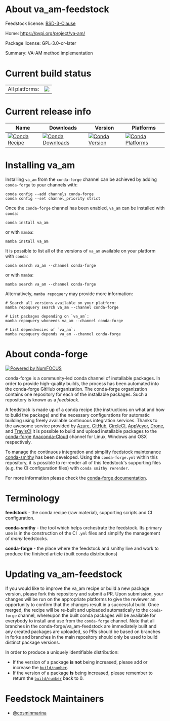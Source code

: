About va_am-feedstock
=====================

Feedstock license: [BSD-3-Clause](https://github.com/conda-forge/va_am-feedstock/blob/main/LICENSE.txt)

Home: https://pypi.org/project/va-am/

Package license: GPL-3.0-or-later

Summary: VA-AM method implementation

Current build status
====================


<table><tr><td>All platforms:</td>
    <td>
      <a href="https://dev.azure.com/conda-forge/feedstock-builds/_build/latest?definitionId=20460&branchName=main">
        <img src="https://dev.azure.com/conda-forge/feedstock-builds/_apis/build/status/va_am-feedstock?branchName=main">
      </a>
    </td>
  </tr>
</table>

Current release info
====================

| Name | Downloads | Version | Platforms |
| --- | --- | --- | --- |
| [![Conda Recipe](https://img.shields.io/badge/recipe-va_am-green.svg)](https://anaconda.org/conda-forge/va_am) | [![Conda Downloads](https://img.shields.io/conda/dn/conda-forge/va_am.svg)](https://anaconda.org/conda-forge/va_am) | [![Conda Version](https://img.shields.io/conda/vn/conda-forge/va_am.svg)](https://anaconda.org/conda-forge/va_am) | [![Conda Platforms](https://img.shields.io/conda/pn/conda-forge/va_am.svg)](https://anaconda.org/conda-forge/va_am) |

Installing va_am
================

Installing `va_am` from the `conda-forge` channel can be achieved by adding `conda-forge` to your channels with:

```
conda config --add channels conda-forge
conda config --set channel_priority strict
```

Once the `conda-forge` channel has been enabled, `va_am` can be installed with `conda`:

```
conda install va_am
```

or with `mamba`:

```
mamba install va_am
```

It is possible to list all of the versions of `va_am` available on your platform with `conda`:

```
conda search va_am --channel conda-forge
```

or with `mamba`:

```
mamba search va_am --channel conda-forge
```

Alternatively, `mamba repoquery` may provide more information:

```
# Search all versions available on your platform:
mamba repoquery search va_am --channel conda-forge

# List packages depending on `va_am`:
mamba repoquery whoneeds va_am --channel conda-forge

# List dependencies of `va_am`:
mamba repoquery depends va_am --channel conda-forge
```


About conda-forge
=================

[![Powered by
NumFOCUS](https://img.shields.io/badge/powered%20by-NumFOCUS-orange.svg?style=flat&colorA=E1523D&colorB=007D8A)](https://numfocus.org)

conda-forge is a community-led conda channel of installable packages.
In order to provide high-quality builds, the process has been automated into the
conda-forge GitHub organization. The conda-forge organization contains one repository
for each of the installable packages. Such a repository is known as a *feedstock*.

A feedstock is made up of a conda recipe (the instructions on what and how to build
the package) and the necessary configurations for automatic building using freely
available continuous integration services. Thanks to the awesome service provided by
[Azure](https://azure.microsoft.com/en-us/services/devops/), [GitHub](https://github.com/),
[CircleCI](https://circleci.com/), [AppVeyor](https://www.appveyor.com/),
[Drone](https://cloud.drone.io/welcome), and [TravisCI](https://travis-ci.com/)
it is possible to build and upload installable packages to the
[conda-forge](https://anaconda.org/conda-forge) [Anaconda-Cloud](https://anaconda.org/)
channel for Linux, Windows and OSX respectively.

To manage the continuous integration and simplify feedstock maintenance
[conda-smithy](https://github.com/conda-forge/conda-smithy) has been developed.
Using the ``conda-forge.yml`` within this repository, it is possible to re-render all of
this feedstock's supporting files (e.g. the CI configuration files) with ``conda smithy rerender``.

For more information please check the [conda-forge documentation](https://conda-forge.org/docs/).

Terminology
===========

**feedstock** - the conda recipe (raw material), supporting scripts and CI configuration.

**conda-smithy** - the tool which helps orchestrate the feedstock.
                   Its primary use is in the construction of the CI ``.yml`` files
                   and simplify the management of *many* feedstocks.

**conda-forge** - the place where the feedstock and smithy live and work to
                  produce the finished article (built conda distributions)


Updating va_am-feedstock
========================

If you would like to improve the va_am recipe or build a new
package version, please fork this repository and submit a PR. Upon submission,
your changes will be run on the appropriate platforms to give the reviewer an
opportunity to confirm that the changes result in a successful build. Once
merged, the recipe will be re-built and uploaded automatically to the
`conda-forge` channel, whereupon the built conda packages will be available for
everybody to install and use from the `conda-forge` channel.
Note that all branches in the conda-forge/va_am-feedstock are
immediately built and any created packages are uploaded, so PRs should be based
on branches in forks and branches in the main repository should only be used to
build distinct package versions.

In order to produce a uniquely identifiable distribution:
 * If the version of a package **is not** being increased, please add or increase
   the [``build/number``](https://docs.conda.io/projects/conda-build/en/latest/resources/define-metadata.html#build-number-and-string).
 * If the version of a package **is** being increased, please remember to return
   the [``build/number``](https://docs.conda.io/projects/conda-build/en/latest/resources/define-metadata.html#build-number-and-string)
   back to 0.

Feedstock Maintainers
=====================

* [@cosminmarina](https://github.com/cosminmarina/)


